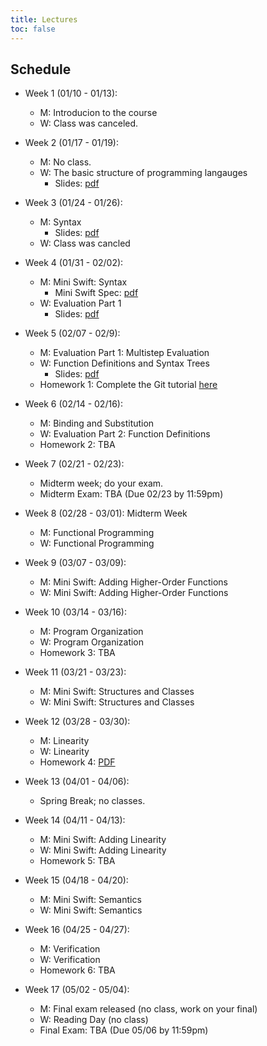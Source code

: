```yaml
---
title: Lectures
toc: false
---
```


## Schedule

- Week 1 (01/10 - 01/13):
  - M: Introducion to the course
  - W: Class was canceled.
    
- Week 2 (01/17 - 01/19):
  - M: No class.
  - W: The basic structure of programming langauges
    - Slides: [pdf](includes/lecture-notes/basic-structure-of-PLs.pdf)
  
- Week 3 (01/24 - 01/26): 
  - M: Syntax
    - Slides: [pdf](includes/lecture-notes/syntax.pdf)
  - W: Class was cancled
    
- Week 4 (01/31 - 02/02): 
  - M: Mini Swift: Syntax
    - Mini Swift Spec: [pdf](includes/MiniSwift/MiniSwift-Spec.pdf)
  - W: Evaluation Part 1
    - Slides: [pdf](includes/lecture-notes/evaluation-part-1.pdf)
  
- Week 5 (02/07 - 02/9):
  - M: Evaluation Part 1: Multistep Evaluation
  - W: Function Definitions and Syntax Trees
    - Slides: [pdf](includes/lecture-notes/funct-defs-syntax-trees.pdf)  
  - Homework 1: Complete the Git tutorial [here](git.html)
  
- Week 6 (02/14 - 02/16): 
  - M: Binding and Substitution
  - W: Evaluation Part 2: Function Definitions
  - Homework 2: TBA
  
- Week 7 (02/21 - 02/23):   
  - Midterm week; do your exam.
  - Midterm Exam: TBA (Due 02/23 by 11:59pm)
  
- Week 8 (02/28 - 03/01): Midterm Week
  - M: Functional Programming
  - W: Functional Programming
  
- Week 9 (03/07 - 03/09):
  - M: Mini Swift: Adding Higher-Order Functions
  - W: Mini Swift: Adding Higher-Order Functions
    
- Week 10 (03/14 - 03/16): 
  - M: Program Organization
  - W: Program Organization
  - Homework 3: TBA
  
- Week 11 (03/21 - 03/23): 
  - M: Mini Swift: Structures and Classes
  - W: Mini Swift: Structures and Classes

- Week 12 (03/28 - 03/30): 
  - M: Linearity
  - W: Linearity
  - Homework 4: [PDF](includes/hwk/4/hwk4.pdf)
    
- Week 13 (04/01 - 04/06): 
  - Spring Break; no classes.

- Week 14 (04/11 - 04/13): 
  - M: Mini Swift: Adding Linearity
  - W: Mini Swift: Adding Linearity
  - Homework 5: TBA

- Week 15 (04/18 - 04/20): 
  - M: Mini Swift: Semantics
  - W: Mini Swift: Semantics
  
- Week 16 (04/25 - 04/27): 
  - M: Verification
  - W: Verification
  - Homework 6: TBA
  
- Week 17 (05/02 - 05/04): 
  - M: Final exam released (no class, work on your final)
  - W: Reading Day (no class)
  - Final Exam: TBA (Due 05/06 by 11:59pm)
